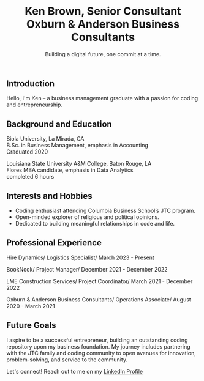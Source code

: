 <header>
    <h1>Ken Brown, Senior Consultant<br>
      Oxburn & Anderson Business Consultants</h1>
    <p>Building a digital future, one commit at a time.</p>
  </header>

  <section id="introduction">
    <h2>Introduction</h2>
    <p>Hello, I'm Ken – a business management graduate with a passion for coding and entrepreneurship.</p>
  </section>

  <section id="background">
    <h2>Background and Education</h2>
    <p>Biola University, La Mirada, CA<br>
      B.Sc. in Business Management, emphasis in Accounting<br>
      Graduated 2020</p>
    <p>Louisiana State University A&M College, Baton Rouge, LA<br>
    Flores MBA candidate, emphasis in Data Analytics<br>
    completed 6 hours</p>
  </section>

  <section id="interests">
    <h2>Interests and Hobbies</h2>
    <ul>
      <li>Coding enthusiast attending Columbia Business School’s JTC program.</li>
      <li>Open-minded explorer of religious and political opinions.</li>
      <li>Dedicated to building meaningful relationships in code and life.</li>
    </ul>
  </section>

  <section id="experience">
    <h2>Professional Experience</h2>
    <p>Hire Dynamics/ 
      Logistics Specialist/ 
      March 2023 - Present</p>
      <p>BookNook/ 
      Project Manager/ 
      December 2021 - December 2022</p>
      <p>LME Construction Services/ 
      Project Coordinator/ 
      March 2021 - December 2022</p>
      <p>Oxburn & Anderson Business Consultants/ 
      Operations Associate/ 
      August 2020 - March 2021</p>
  </section>

  <section id="goals">
    <h2>Future Goals</h2>
    <p>I aspire to be a successful entrepreneur, building an outstanding coding repository upon my business foundation. My journey includes partnering with the JTC family and coding community to open avenues for innovation, problem-solving, and service to the community.</p>
  </section>

  <footer>
    <p>Let's connect! Reach out to me on my <a href="https://www.linkedin.com/in/kennethbrownatl" target="_blank">LinkedIn Profile</a></p>
  </footer>

</body>
